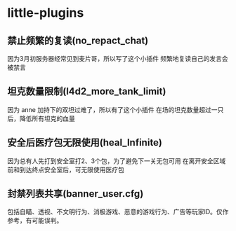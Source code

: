 # little-plugins
## 禁止频繁的复读(no_repact_chat)
因为3月初服务器经常见到麦片哥，所以写了这个小插件
频繁地复读自己的发言会被禁言

## 坦克数量限制(l4d2_more_tank_limit)
因为 anne 加持下的双坦过难了，所以有了这个小插件
在场的坦克数量超过一只后，降低所有坦克的血量


## 安全后医疗包无限使用(heal_Infinite)
因为总有人先打到安全室打2、3个包，为了避免下一关无包可用
在离开安全区域前和到达终点安全室后，可无限使用医疗包

## 封禁列表共享(banner_user.cfg)
包括自瞄、透视、不文明行为、消极游戏、恶意的游戏行为、广告等玩家ID。仅作参考，有可能误判。
